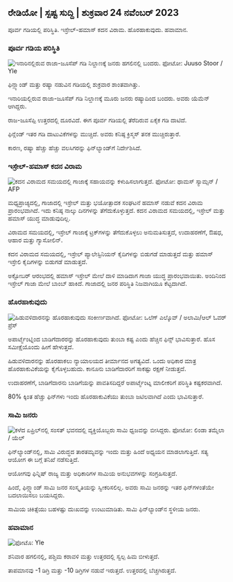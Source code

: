 ## ರೇಡಿಯೋ \| ಸ್ಪಷ್ಟ ಸುದ್ದಿ \| ಶುಕ್ರವಾರ 24 ನವೆಂಬರ್ 2023

ಪೂರ್ವ ಗಡಿಯಲ್ಲಿ ಪರಿಸ್ಥಿತಿ. ಇಸ್ರೇಲ್-ಹಮಾಸ್ ಕದನ ವಿರಾಮ. ಹೊರಹಾಕುವುದು. ಹವಾಮಾನ.

### ಪೂರ್ವ ಗಡಿಯ ಪರಿಸ್ಥಿತಿ

![ಇನಾರಿನಲ್ಲಿರುವ ರಾಜಾ-ಜೂಸೆಪ್ ಗಡಿ ನಿಲ್ದಾಣಕ್ಕೆ ಜನರು ಹಗಲಿನಲ್ಲಿ ಬಂದರು. ಫೋಟೋ: Juuso Stoor / Yle](https://images.cdn.yle.fi/image/upload/c_crop,h_3368,w_5986,x_0,y_0/ar_1.7777777777777777,c_fill,g_faces/wh_120,wh_620,wh_6751q_auto:eco/f_auto/fl_lossy/v1700827102/39-120618465608fd4818b7)

ಫಿನ್ಲ್ಯಾಂಡ್ ಮತ್ತು ರಷ್ಯಾ ನಡುವಿನ ಗಡಿಯಲ್ಲಿ ಶುಕ್ರವಾರ ಶಾಂತವಾಗಿತ್ತು.

ಇನಾರಿಯಲ್ಲಿರುವ ರಾಜಾ-ಜೂಸೆಪ್ ಗಡಿ ನಿಲ್ದಾಣಕ್ಕೆ ಮೂರು ಜನರು ರಷ್ಯಾದಿಂದ ಬಂದರು. ಅವರು ಯೆಮೆನ್ ಆಗಿದ್ದರು.

ರಾಜ-ಜೂಸೆಪ್ಪಿ ಉತ್ತರದಲ್ಲಿ ದೂರವಿದೆ. ಈಗ ಪೂರ್ವ ಗಡಿಯಲ್ಲಿ ತೆರೆದಿರುವ ಏಕೈಕ ಗಡಿ ದಾಟಿದೆ.

ಫಿನ್ಲೆಂಡ್ ಇತರ ಗಡಿ ದಾಟುವಿಕೆಗಳನ್ನು ಮುಚ್ಚಿದೆ. ಅವರು ಕನಿಷ್ಠ ಕ್ರಿಸ್ಮಸ್ ತನಕ ಮುಚ್ಚಿರುತ್ತಾರೆ.

ಕಾರಣ, ರಷ್ಯಾ ಹೆಚ್ಚು ಹೆಚ್ಚು ವಲಸಿಗರನ್ನು ಫಿನ್‌ಲ್ಯಾಂಡ್‌ಗೆ ನಿರ್ದೇಶಿಸಿದೆ.

### ಇಸ್ರೇಲ್-ಹಮಾಸ್ ಕದನ ವಿರಾಮ

![ಕದನ ವಿರಾಮದ ಸಮಯದಲ್ಲಿ ಗಾಜಾಕ್ಕೆ ಸಹಾಯವನ್ನು ಕಳುಹಿಸಲಾಗುತ್ತದೆ. ಫೋಟೋ: ಥಾಮಸ್ ಸ್ಯಾಮ್ಸನ್ / AFP](https://images.cdn.yle.fi/image/upload/c_crop,h_2879,w_5119,x_0,y_533/ar_1.777777777777777,c_fill,g_faces/wh_120,wh_1201q_auto:eco/f_auto/fl_lossy/v1700822253/39-120580865603d3467a7a)

ಮಧ್ಯಪ್ರಾಚ್ಯದಲ್ಲಿ, ಗಾಜಾದಲ್ಲಿ ಇಸ್ರೇಲ್ ಮತ್ತು ಭಯೋತ್ಪಾದಕ ಸಂಘಟನೆ ಹಮಾಸ್ ನಡುವೆ ಕದನ ವಿರಾಮ ಪ್ರಾರಂಭವಾಗಿದೆ. ಇದು ಕನಿಷ್ಠ ನಾಲ್ಕು ದಿನಗಳನ್ನು ತೆಗೆದುಕೊಳ್ಳುತ್ತದೆ. ಕದನ ವಿರಾಮದ ಸಮಯದಲ್ಲಿ, ಇಸ್ರೇಲ್ ಮತ್ತು ಹಮಾಸ್ ಯುದ್ಧ ಮಾಡುವುದಿಲ್ಲ.

ವಿರಾಮದ ಸಮಯದಲ್ಲಿ, ಇಸ್ರೇಲ್ ಗಾಜಾಕ್ಕೆ ಟ್ರಕ್‌ಗಳನ್ನು ತೆಗೆದುಕೊಳ್ಳಲು ಅನುಮತಿಸುತ್ತದೆ, ಉದಾಹರಣೆಗೆ, ಔಷಧ, ಆಹಾರ ಮತ್ತು ಗ್ಯಾಸೋಲಿನ್.

ಕದನ ವಿರಾಮದ ಸಮಯದಲ್ಲಿ, ಇಸ್ರೇಲ್ ಪ್ಯಾಲೇಸ್ಟಿನಿಯನ್ ಕೈದಿಗಳನ್ನು ಬಿಡುಗಡೆ ಮಾಡುತ್ತದೆ ಮತ್ತು ಹಮಾಸ್ ಇಸ್ರೇಲಿ ಕೈದಿಗಳನ್ನು ಬಿಡುಗಡೆ ಮಾಡುತ್ತದೆ.

ಅಕ್ಟೋಬರ್ ಆರಂಭದಲ್ಲಿ ಹಮಾಸ್ ಇಸ್ರೇಲ್ ಮೇಲೆ ದಾಳಿ ಮಾಡಿದಾಗ ಗಾಜಾ ಯುದ್ಧ ಪ್ರಾರಂಭವಾಯಿತು. ಅಂದಿನಿಂದ ಇಸ್ರೇಲ್ ಗಾಜಾ ಮೇಲೆ ಬಾಂಬ್ ಹಾಕಿದೆ. ಗಾಜಾದಲ್ಲಿ ಜನರ ಪರಿಸ್ಥಿತಿ ನಿಜವಾಗಿಯೂ ಕೆಟ್ಟದಾಗಿದೆ.

### ಹೊರಹಾಕುವುದು

![ಹಿಡುವಳಿದಾರನನ್ನು ಹೊರಹಾಕುವುದು ಸಂಕೀರ್ಣವಾಗಿದೆ. ಫೋಟೋ: ಒಲೆಗ್ ಎಲ್ಕೊವ್ / ಅಲಾಮಿ/ಆಲ್ ಓವರ್ ಪ್ರೆಸ್](https://images.cdn.yle.fi/image/upload/c_crop,h_3182,w_5657,x_121,y_740/ar_1.777777777777770,cfacewill/2,g_77770dpr_1.0/q_auto:eco/f_auto/fl_lossy/v1698135288/39-115380264d2449083906)

ಅಪಾರ್ಟ್ಮೆಂಟ್ನಿಂದ ಬಾಡಿಗೆದಾರರನ್ನು ಹೊರಹಾಕುವುದು ತುಂಬಾ ಕಷ್ಟ ಎಂದು ಹೆಚ್ಚಿನ ಫಿನ್ಸ್ ಭಾವಿಸುತ್ತಾರೆ. ಹೊಸ ಸಮೀಕ್ಷೆಯೊಂದು ಹೀಗೆ ಹೇಳುತ್ತದೆ.

ಹಿಡುವಳಿದಾರನನ್ನು ಹೊರಹಾಕಲು ನ್ಯಾಯಾಲಯದ ತೀರ್ಮಾನದ ಅಗತ್ಯವಿದೆ. ಒಂದು ಅಧಿಕಾರ ಮಾತ್ರ ಹೊರಹಾಕುವಿಕೆಯನ್ನು ಕೈಗೊಳ್ಳಬಹುದು. ಕಾನೂನು ಬಾಡಿಗೆದಾರರಿಗೆ ಸಾಕಷ್ಟು ರಕ್ಷಣೆ ನೀಡುತ್ತದೆ.

ಉದಾಹರಣೆಗೆ, ಬಾಡಿಗೆದಾರನು ಬಾಡಿಗೆಯನ್ನು ಪಾವತಿಸದಿದ್ದರೆ ಅಪಾರ್ಟ್ಮೆಂಟ್ನ ಮಾಲೀಕರಿಗೆ ಪರಿಸ್ಥಿತಿ ಕಷ್ಟಕರವಾಗಿದೆ.

80% ಕ್ಕಿಂತ ಹೆಚ್ಚು ಫಿನ್‌ಗಳು ಇಂದು ಹೊರಹಾಕುವಿಕೆಯು ತುಂಬಾ ಜಟಿಲವಾಗಿದೆ ಎಂದು ಭಾವಿಸುತ್ತಾರೆ.

### ಸಾಮಿ ಜನರು

![ಕಳೆದ ಏಪ್ರಿಲ್‌ನಲ್ಲಿ ಸಂಸತ್ ಭವನದಲ್ಲಿ ವ್ಯಕ್ತಿಯೊಬ್ಬರು ಸಾಮಿ ಧ್ವಜವನ್ನು ಬೀಸಿದ್ದರು. ಫೋಟೋ: ಲಿಂಡಾ ತಮ್ಮೆಲಾ / ಯೆಲ್](https://images.cdn.yle.fi/image/upload/c_crop,h_659,w_1173,x_0,y_133/ar_1.77777777777777777,c_fill,g_6_faces/wd_10,wd_0q_auto:eco/f_auto/fl_lossy/v1693572536/39-10986686437da2797694)

ಫಿನ್‌ಲ್ಯಾಂಡ್‌ನಲ್ಲಿ, ಸಾಮಿ ವಿರುದ್ಧದ ತಾರತಮ್ಯವನ್ನು ಇಂದು ಮತ್ತು ಹಿಂದೆ ಅಧ್ಯಯನ ಮಾಡಲಾಗುತ್ತಿದೆ. ಸತ್ಯ ಆಯೋಗ ಈ ಬಗ್ಗೆ ತನಿಖೆ ನಡೆಸುತ್ತಿದೆ.

ಆಯೋಗವು ಫಿನ್ನಿಷ್ ರಾಜ್ಯ ಮತ್ತು ಅಧಿಕಾರಿಗಳ ಸಾಮಿಯ ಅನುಭವಗಳನ್ನು ಸಂಗ್ರಹಿಸುತ್ತದೆ.

ಹಿಂದೆ, ಫಿನ್ಲ್ಯಾಂಡ್ ಸಾಮಿ ಜನರ ಸಂಸ್ಕೃತಿಯನ್ನು ಸ್ವೀಕರಿಸಲಿಲ್ಲ. ಅವರು ಸಾಮಿ ಜನರನ್ನು ಇತರ ಫಿನ್‌ಗಳಂತೆಯೇ ಬದಲಾಯಿಸಲು ಬಯಸಿದ್ದರು.

ಸಾಮಿಯ ಚಿಕಿತ್ಸೆಯು ಬಹಳಷ್ಟು ದುಃಖವನ್ನು ಉಂಟುಮಾಡಿತು. ಸಾಮಿ ಫಿನ್‌ಲ್ಯಾಂಡ್‌ನ ಸ್ಥಳೀಯ ಜನರು.

### ಹವಾಮಾನ

![ ಫೋಟೊ: Yle](https://images.cdn.yle.fi/image/upload/c_crop,h_1080,w_1919,x_0,y_0/ar_1.777777777777777,c_fill,g_faces,h12675.to:eco/f_auto/fl_lossy/v1700835658/39-12063856560b12785459)

ಶನಿವಾರ ಹಗಲಿನಲ್ಲಿ, ಪಶ್ಚಿಮ ಕರಾವಳಿ ಮತ್ತು ಉತ್ತರದಲ್ಲಿ ಸ್ವಲ್ಪ ಹಿಮ ಬೀಳುತ್ತದೆ.

ತಾಪಮಾನವು -1 ಡಿಗ್ರಿ ಮತ್ತು -10 ಡಿಗ್ರಿಗಳ ನಡುವೆ ಇರುತ್ತದೆ. ಉತ್ತರದಲ್ಲಿ ಬೆಚ್ಚಗಿರುತ್ತದೆ.
